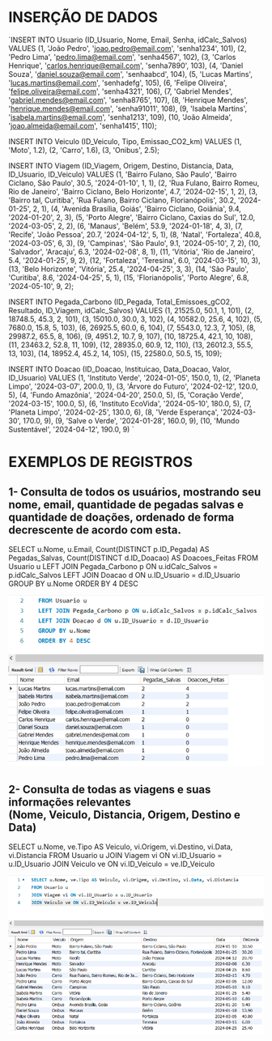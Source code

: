 <h1> INSERÇÃO DE DADOS </h1>

`INSERT INTO Usuario (ID_Usuario, Nome, Email, Senha, idCalc_Salvos) VALUES 
(1, 'João Pedro', 'joao.pedro@email.com', 'senha1234', 101),
(2, 'Pedro Lima', 'pedro.lima@email.com', 'senha4567', 102),
(3, 'Carlos Henrique', 'carlos.henrique@email.com', 'senha7890', 103),
(4, 'Daniel Souza', 'daniel.souza@email.com', 'senhaabcd', 104),
(5, 'Lucas Martins', 'lucas.martins@email.com', 'senhadefg', 105),
(6, 'Felipe Oliveira', 'felipe.oliveira@email.com', 'senha4321', 106),
(7, 'Gabriel Mendes', 'gabriel.mendes@email.com', 'senha8765', 107),
(8, 'Henrique Mendes', 'henrique.mendes@email.com', 'senha91011', 108),
(9, 'Isabela Martins', 'isabela.martins@email.com', 'senha1213', 109),
(10, 'João Almeida', 'joao.almeida@email.com', 'senha1415', 110);

INSERT INTO Veiculo (ID_Veiculo, Tipo, Emissao_CO2_km) VALUES
(1, 'Moto', 1.2),
(2, 'Carro', 1.6),
(3, 'Onibus', 2.5);

INSERT INTO Viagem (ID_Viagem, Origem, Destino, Distancia, Data, ID_Usuario, ID_Veiculo) VALUES 
(1, 'Bairro Fulano, São Paulo', 'Bairro Ciclano, São Paulo', 30.5, '2024-01-10', 1, 1),
(2, 'Rua Fulano, Bairro Romeu, Rio de Janeiro', 'Bairro Ciclano, Belo Horizonte', 4.7, '2024-02-15', 1, 2),
(3, 'Bairro tal, Curitiba', 'Rua Fulano, Bairro Ciclano, Florianópolis', 30.2, '2024-01-25', 2, 1),
(4, 'Avenida Brasília, Goiás', 'Bairro Ciclano, Goiânia', 9.4, '2024-01-20', 2, 3),
(5, 'Porto Alegre', 'Bairro Ciclano, Caxias do Sul', 12.0, '2024-03-05', 2, 2),
(6, 'Manaus', 'Belém', 53.9, '2024-01-18', 4, 3),
(7, 'Recife', 'João Pessoa', 20.7, '2024-04-12', 5, 1),
(8, 'Natal', 'Fortaleza', 40.8, '2024-03-05', 6, 3),
(9, 'Campinas', 'São Paulo', 9.1, '2024-05-10', 7, 2),
(10, 'Salvador', 'Aracaju', 6.3, '2024-02-08', 8, 1),
(11, 'Vitória', 'Rio de Janeiro', 5.4, '2024-01-25', 9, 2),
(12, 'Fortaleza', 'Teresina', 6.0, '2024-03-15', 10, 3),
(13, 'Belo Horizonte', 'Vitória', 25.4, '2024-04-25', 3, 3),
(14, 'São Paulo', 'Curitiba', 8.6, '2024-04-25', 5, 1),
(15, 'Florianópolis', 'Porto Alegre', 6.8, '2024-05-10', 9, 2);

INSERT INTO Pegada_Carbono (ID_Pegada, Total_Emissoes_gCO2, Resultado, ID_Viagem, idCalc_Salvos) VALUES 
(1, 21525.0, 50.1, 1, 101),
(2, 18748.5, 45.3, 2, 101),
(3, 15010.0, 30.0, 3, 102),
(4, 10582.0, 25.6, 4, 102),
(5, 7680.0, 15.8, 5, 103),
(6, 26925.5, 60.0, 6, 104),
(7, 5543.0, 12.3, 7, 105),
(8, 29987.2, 65.5, 8, 106),
(9, 4951.2, 10.7, 9, 107),
(10, 18725.4, 42.1, 10, 108),
(11, 23463.2, 52.8, 11, 109),
(12, 28935.0, 60.9, 12, 110),
(13, 26012.3, 55.5, 13, 103),
(14, 18952.4, 45.2, 14, 105),
(15, 22580.0, 50.5, 15, 109);

INSERT INTO Doacao (ID_Doacao, Instituicao, Data_Doacao, Valor, ID_Usuario) VALUES 
(1, 'Instituto Verde', '2024-01-05', 150.0, 1),
(2, 'Planeta Limpo', '2024-03-07', 200.0, 1),
(3, 'Árvore do Futuro', '2024-02-12', 120.0, 5),
(4, 'Fundo Amazônia', '2024-04-20', 250.0, 5),
(5, 'Coração Verde', '2024-03-15', 100.0, 5),
(6, 'Instituto EcoVida', '2024-05-10', 180.0, 5),
(7, 'Planeta Limpo', '2024-02-25', 130.0, 6),
(8, 'Verde Esperança', '2024-03-30', 170.0, 9),
(9, 'Salve o Verde', '2024-01-28', 160.0, 9),
(10, 'Mundo Sustentável', '2024-04-12', 190.0, 9)
`

<h1> EXEMPLOS DE REGISTROS </h1>

<h2> 1- Consulta de todos os usuários, mostrando seu nome, email, quantidade de pegadas salvas e quantidade de doações, ordenado de forma decrescente de acordo com esta.</h2>

SELECT u.Nome, u.Email, Count(DISTINCT p.ID_Pegada) AS Pegadas_Salvas, Count(DISTINCT d.ID_Doacao) AS Doacoes_Feitas
FROM Usuario u
LEFT JOIN Pegada_Carbono p ON u.idCalc_Salvos = p.idCalc_Salvos
LEFT JOIN Doacao d ON u.ID_Usuario = d.ID_Usuario
GROUP BY u.Nome
ORDER BY 4 DESC

![Tabela](images/6.Exemplo1.png)

<h2> 2- Consulta de todas as viagens e suas informações relevantes <br>(Nome, Veiculo, Distancia, Origem, Destino e Data)</h2>

SELECT u.Nome, ve.Tipo AS Veiculo, vi.Origem, vi.Destino, vi.Data, vi.Distancia
FROM Usuario u
JOIN Viagem vi ON vi.ID_Usuario = u.ID_Usuario
JOIN Veiculo ve ON vi.ID_Veiculo = ve.ID_Veiculo

![Tabela](images/6.Exemplo2.png)
